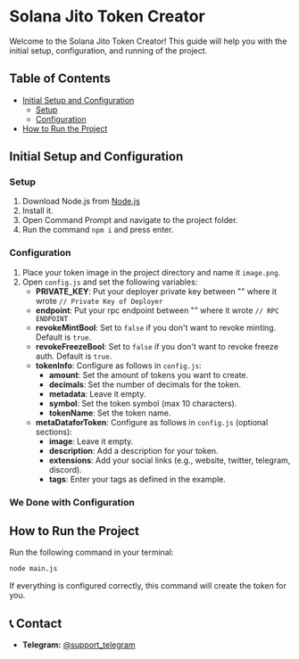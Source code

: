 
# Solana Jito Token Creator

Welcome to the Solana Jito Token Creator! This guide will help you with the initial setup, configuration, and running of the project.

## Table of Contents
- [Initial Setup and Configuration](#initial-setup-and-configuration)
  - [Setup](#setup)
  - [Configuration](#configuration)
- [How to Run the Project](#how-to-run-the-project)

## Initial Setup and Configuration

### Setup
1. Download Node.js from [Node.js](https://nodejs.org/en/blog/release/)
2. Install it.
3. Open Command Prompt and navigate to the project folder.
4. Run the command `npm i` and press enter.

### Configuration
1. Place your token image in the project directory and name it `image.png`.
2. Open `config.js` and set the following variables:
    - **PRIVATE_KEY**: Put your deployer private key between "" where it wrote `// Private Key of Deployer`
    - **endpoint**: Put your rpc endpoint between "" where it wrote `// RPC ENDPOINT`
    - **revokeMintBool**: Set to `false` if you don't want to revoke minting. Default is `true`.
    - **revokeFreezeBool**: Set to `false` if you don't want to revoke freeze auth. Default is `true`.
    - **tokenInfo**: Configure as follows in `config.js`:
        - **amount**: Set the amount of tokens you want to create.
        - **decimals**: Set the number of decimals for the token.
        - **metadata**: Leave it empty.
        - **symbol**: Set the token symbol (max 10 characters).
        - **tokenName**: Set the token name.
    - **metaDataforToken**: Configure as follows in `config.js` (optional sections):
        - **image**: Leave it empty.
        - **description**: Add a description for your token.
        - **extensions**: Add your social links (e.g., website, twitter, telegram, discord).
        - **tags**: Enter your tags as defined in the example.

### We Done with Configuration

## How to Run the Project
Run the following command in your terminal:

```bash
node main.js
```

If everything is configured correctly, this command will create the token for you.

## 📞 Contact
- **Telegram:** [@support_telegram](https://t.me/zorro0x)
